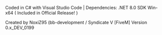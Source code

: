 Coded in C# with Visual Studio Code | Dependencies: .NET 8.0 SDK Win-x64 ( Included in Official Release! )

Created by NoxiZ95 (bb-development / Syndicate V [FiveM]
Version 0.x_DEV_0199
